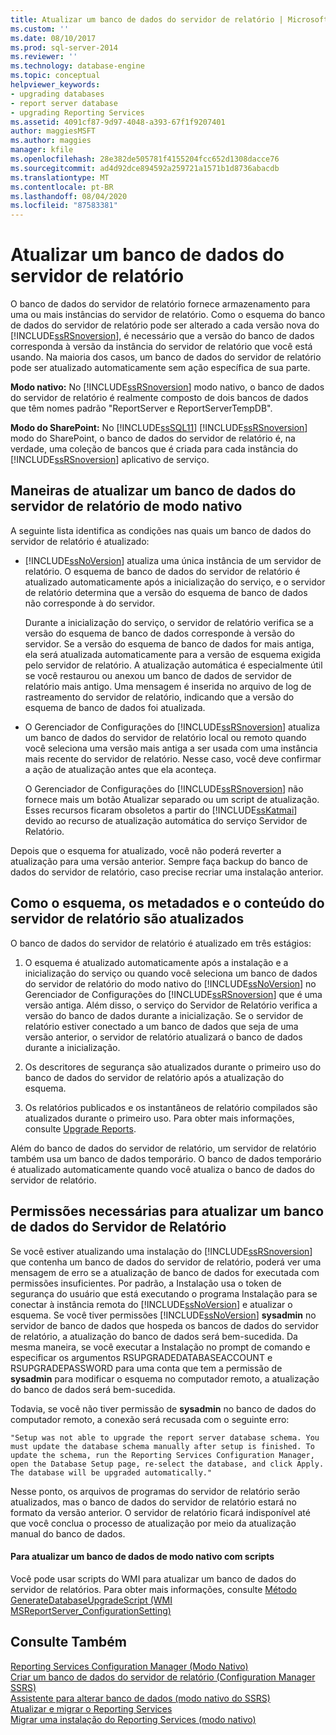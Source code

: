 ```yaml
---
title: Atualizar um banco de dados do servidor de relatório | Microsoft Docs
ms.custom: ''
ms.date: 08/10/2017
ms.prod: sql-server-2014
ms.reviewer: ''
ms.technology: database-engine
ms.topic: conceptual
helpviewer_keywords:
- upgrading databases
- report server database
- upgrading Reporting Services
ms.assetid: 4091cf87-9d97-4048-a393-67f1f9207401
author: maggiesMSFT
ms.author: maggies
manager: kfile
ms.openlocfilehash: 28e382de505781f4155204fcc652d1308dacce76
ms.sourcegitcommit: ad4d92dce894592a259721a1571b1d8736abacdb
ms.translationtype: MT
ms.contentlocale: pt-BR
ms.lasthandoff: 08/04/2020
ms.locfileid: "87583381"
---
```

# <a name="upgrade-a-report-server-database"></a>Atualizar um banco de dados do servidor de relatório
  O banco de dados do servidor de relatório fornece armazenamento para uma ou mais instâncias do servidor de relatório. Como o esquema do banco de dados do servidor de relatório pode ser alterado a cada versão nova do [!INCLUDE[ssRSnoversion](../../includes/ssrsnoversion-md.md)], é necessário que a versão do banco de dados corresponda à versão da instância do servidor de relatório que você está usando. Na maioria dos casos, um banco de dados do servidor de relatório pode ser atualizado automaticamente sem ação específica de sua parte.  
  
 **Modo nativo:** No [!INCLUDE[ssRSnoversion](../../includes/ssrsnoversion-md.md)] modo nativo, o banco de dados do servidor de relatório é realmente composto de dois bancos de dados que têm nomes padrão "ReportServer e ReportServerTempDB".  
  
 **Modo do SharePoint:** No [!INCLUDE[ssSQL11](../../includes/sssql11-md.md)] [!INCLUDE[ssRSnoversion](../../includes/ssrsnoversion-md.md)] modo do SharePoint, o banco de dados do servidor de relatório é, na verdade, uma coleção de bancos que é criada para cada instância do [!INCLUDE[ssRSnoversion](../../includes/ssrsnoversion-md.md)] aplicativo de serviço.  
  
## <a name="ways-to-upgrade-a-native-mode-report-server-database"></a>Maneiras de atualizar um banco de dados do servidor de relatório de modo nativo  
 A seguinte lista identifica as condições nas quais um banco de dados do servidor de relatório é atualizado:  
  
-   [!INCLUDE[ssNoVersion](../../includes/ssnoversion-md.md)] atualiza uma única instância de um servidor de relatório. O esquema de banco de dados do servidor de relatório é atualizado automaticamente após a inicialização do serviço, e o servidor de relatório determina que a versão do esquema de banco de dados não corresponde à do servidor.  
  
     Durante a inicialização do serviço, o servidor de relatório verifica se a versão do esquema de banco de dados corresponde à versão do servidor. Se a versão do esquema de banco de dados for mais antiga, ela será atualizada automaticamente para a versão de esquema exigida pelo servidor de relatório. A atualização automática é especialmente útil se você restaurou ou anexou um banco de dados de servidor de relatório mais antigo. Uma mensagem é inserida no arquivo de log de rastreamento do servidor de relatório, indicando que a versão do esquema de banco de dados foi atualizada.  
  
-   O Gerenciador de Configurações do [!INCLUDE[ssRSnoversion](../../includes/ssrsnoversion-md.md)] atualiza um banco de dados do servidor de relatório local ou remoto quando você seleciona uma versão mais antiga a ser usada com uma instância mais recente do servidor de relatório. Nesse caso, você deve confirmar a ação de atualização antes que ela aconteça.  
  
     O Gerenciador de Configurações do [!INCLUDE[ssRSnoversion](../../includes/ssrsnoversion-md.md)] não fornece mais um botão Atualizar separado ou um script de atualização. Esses recursos ficaram obsoletos a partir do [!INCLUDE[ssKatmai](../../includes/sskatmai-md.md)] devido ao recurso de atualização automática do serviço Servidor de Relatório.  
  
 Depois que o esquema for atualizado, você não poderá reverter a atualização para uma versão anterior. Sempre faça backup do banco de dados do servidor de relatório, caso precise recriar uma instalação anterior.  
  
## <a name="how-the-schema-metadata-and-report-server-content-is-updated"></a>Como o esquema, os metadados e o conteúdo do servidor de relatório são atualizados  
 O banco de dados do servidor de relatório é atualizado em três estágios:  
  
1.  O esquema é atualizado automaticamente após a instalação e a inicialização do serviço ou quando você seleciona um banco de dados do servidor de relatório do modo nativo do [!INCLUDE[ssNoVersion](../../includes/ssnoversion-md.md)] no Gerenciador de Configurações do [!INCLUDE[ssRSnoversion](../../includes/ssrsnoversion-md.md)] que é uma versão antiga. Além disso, o serviço do Servidor de Relatório verifica a versão do banco de dados durante a inicialização. Se o servidor de relatório estiver conectado a um banco de dados que seja de uma versão anterior, o servidor de relatório atualizará o banco de dados durante a inicialização.  
  
2.  Os descritores de segurança são atualizados durante o primeiro uso do banco de dados do servidor de relatório após a atualização do esquema.  
  
3.  Os relatórios publicados e os instantâneos de relatório compilados são atualizados durante o primeiro uso. Para obter mais informações, consulte [Upgrade Reports](upgrade-reports.md).  
  
 Além do banco de dados do servidor de relatório, um servidor de relatório também usa um banco de dados temporário. O banco de dados temporário é atualizado automaticamente quando você atualiza o banco de dados do servidor de relatório.  
  
## <a name="permissions-required-to-upgrade-a-report-server-database"></a>Permissões necessárias para atualizar um banco de dados do Servidor de Relatório  
 Se você estiver atualizando uma instalação do [!INCLUDE[ssRSnoversion](../../includes/ssrsnoversion-md.md)] que contenha um banco de dados do servidor de relatório, poderá ver uma mensagem de erro se a atualização de banco de dados for executada com permissões insuficientes. Por padrão, a Instalação usa o token de segurança do usuário que está executando o programa Instalação para se conectar à instância remota do [!INCLUDE[ssNoVersion](../../includes/ssnoversion-md.md)] e atualizar o esquema. Se você tiver permissões [!INCLUDE[ssNoVersion](../../includes/ssnoversion-md.md)] **sysadmin** no servidor de banco de dados que hospeda os bancos de dados do servidor de relatório, a atualização do banco de dados será bem-sucedida. Da mesma maneira, se você executar a Instalação no prompt de comando e especificar os argumentos RSUPGRADEDATABASEACCOUNT e RSUPGRADEPASSWORD para uma conta que tem a permissão de **sysadmin** para modificar o esquema no computador remoto, a atualização do banco de dados será bem-sucedida.  
  
 Todavia, se você não tiver permissão de **sysadmin** no banco de dados do computador remoto, a conexão será recusada com o seguinte erro:  
  
 `"Setup was not able to upgrade the report server database schema. You must update the database schema manually after setup is finished. To update the schema, run the Reporting Services Configuration Manager, open the Database Setup page, re-select the database, and click Apply. The database will be upgraded automatically."`  
  
 Nesse ponto, os arquivos de programas do servidor de relatório serão atualizados, mas o banco de dados do servidor de relatório estará no formato da versão anterior. O servidor de relatório ficará indisponível até que você conclua o processo de atualização por meio da atualização manual do banco de dados.  
  
#### <a name="to-upgrade-a-native-mode-database-with-scripts"></a>Para atualizar um banco de dados de modo nativo com scripts  
 Você pode usar scripts do WMI para atualizar um banco de dados do servidor de relatórios. Para obter mais informações, consulte [Método GenerateDatabaseUpgradeScript &#40;WMI MSReportServer_ConfigurationSetting&#41;](../wmi-provider-library-reference/configurationsetting-method-generatedatabaseupgradescript.md)  
  
## <a name="see-also"></a>Consulte Também  
 [Reporting Services Configuration Manager &#40;Modo Nativo&#41;](../../sql-server/install/reporting-services-configuration-manager-native-mode.md)   
 [Criar um banco de dados do servidor de relatório &#40;Configuration Manager SSRS&#41;](../../sql-server/install/create-a-report-server-database-ssrs-configuration-manager.md)   
 [Assistente para alterar banco de dados &#40;modo nativo do SSRS&#41;](../../sql-server/install/change-database-wizard-ssrs-native-mode.md)   
 [Atualizar e migrar o Reporting Services](upgrade-and-migrate-reporting-services.md)   
 [Migrar uma instalação do Reporting Services &#40;modo nativo&#41;](migrate-a-reporting-services-installation-native-mode.md)  
  
  
